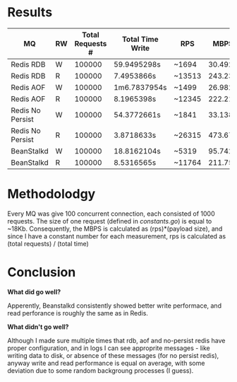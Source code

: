 # Results

| MQ               |  RW   | Total Requests #  | Total Time Write   | RPS          | MBPS         |
|------------------|-------|-------------------|--------------------|--------------|--------------|
| Redis RDB        | W     | 100000            | 59.9495298s        | ~1694        | 30.492       |
| Redis RDB        | R     | 100000            | 7.4953866s         | ~13513       | 243.234      |
| Redis AOF        | W     | 100000            | 1m6.7837954s       | ~1499        | 26.982       |
| Redis AOF        | R     | 100000            | 8.1965398s         | ~12345       | 222.210      |
| Redis No Persist | W     | 100000            | 54.3772661s        | ~1841        | 33.138       |
| Redis No Persist | R     | 100000            | 3.8718633s         | ~26315       | 473.670      |
| BeanStalkd       | W     | 100000            | 18.8162104s        | ~5319        | 95.742       |
| BeanStalkd       | R     | 100000            | 8.5316565s         | ~11764       | 211.752      |

# Methodolodgy

Every MQ was give 100 concurrent connection, each consisted of 1000 requests.
The size of one request (defined in *constants.go*) is equal to ~18Kb.
Consequently, the MBPS is calculated as (rps)*(payload size), and since I have a constant number 
for each measurement, rps is calculated as (total requests) / (total time)

# Conclusion

**What did go well?**

Apperently, Beanstalkd consistently showed better write performace, and read perforance is roughly the same as in Redis.

**What didn't go well?**

Although I made sure multiple times that rdb, aof and no-persist redis have proper configuration, and in logs I can
see approprite messages - like writing data to disk, or absence of these messages (for no persist redis), anyway
write and read performance is equal on average, with some deviation due to some random backgroung processes (I guess).